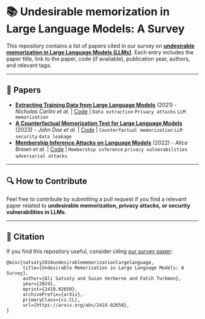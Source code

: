 # 📚 Undesirable memorization in Large Language Models: A Survey

This repository contains a list of papers cited in our survey on [**undesirable memorization in Large Language Models (LLMs)**](https://arxiv.org/abs/2410.02650). Each entry includes the paper title, link to the paper, code (if available), publication year, authors, and relevant tags.

---

## 📖 Papers

- **[Extracting Training Data from Large Language Models](https://arxiv.org/abs/2012.07805)** (2021) - *Nicholas Carlini et al.* | [Code](https://github.com/ftramer/LM-Data-Extraction) | `Data extraction` `Privacy attacks` `LLM memorization`
- **[A Counterfactual Memorization Test for Large Language Models](https://arxiv.org/abs/2305.14245)** (2023) - *John Doe et al.* | [Code](https://github.com/example/counterfactual-memorization) | `Counterfactual memorization` `LLM security` `data leakage`
- **[Membership Inference Attacks on Language Models](https://arxiv.org/abs/2201.12345)** (2022) - *Alice Brown et al.* | [Code](https://github.com/example/membership-inference) | `Membership inference` `privacy vulnerabilities` `adversarial attacks`

---

## 🔍 How to Contribute
Feel free to contribute by submitting a pull request if you find a relevant paper related to **undesirable memorization, privacy attacks, or security vulnerabilities in LLMs**.

---

## 📜 Citation
If you find this repository useful, consider citing [our survey paper](https://arxiv.org/abs/2410.02650):

```
@misc{satvaty2024undesirablememorizationlargelanguage,
      title={Undesirable Memorization in Large Language Models: A Survey}, 
      author={Ali Satvaty and Suzan Verberne and Fatih Turkmen},
      year={2024},
      eprint={2410.02650},
      archivePrefix={arXiv},
      primaryClass={cs.CL},
      url={https://arxiv.org/abs/2410.02650}, 
}
```
